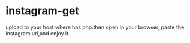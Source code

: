 # instagram-get
upload to your host where has php.then open in your browser, paste the instagram url,and enjoy it.
